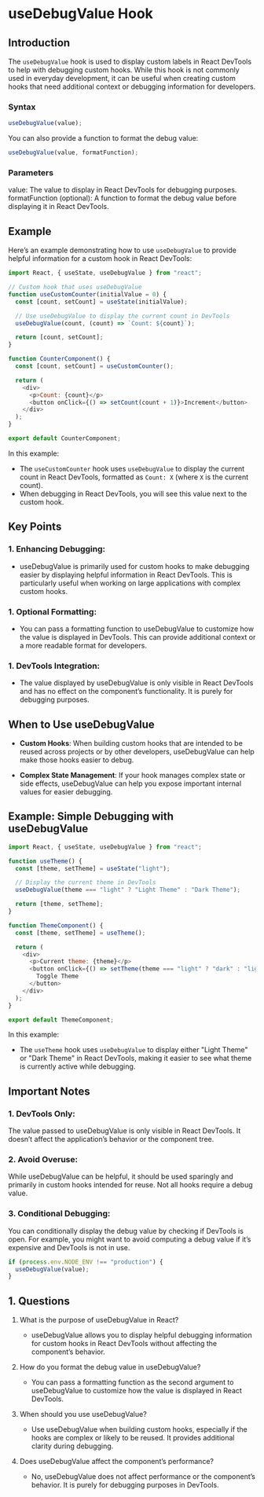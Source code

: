 # useDebugValue Hook

## Introduction

The `useDebugValue` hook is used to display custom labels in React DevTools to help with debugging custom hooks. While this hook is not commonly used in everyday development, it can be useful when creating custom hooks that need additional context or debugging information for developers.

### Syntax

```javascript
useDebugValue(value);
```

You can also provide a function to format the debug value:

```javascript
useDebugValue(value, formatFunction);
```

### Parameters

value: The value to display in React DevTools for debugging purposes.
formatFunction (optional): A function to format the debug value before displaying it in React DevTools.

## Example

Here’s an example demonstrating how to use `useDebugValue` to provide helpful information for a custom hook in React DevTools:

```javascript
import React, { useState, useDebugValue } from "react";

// Custom hook that uses useDebugValue
function useCustomCounter(initialValue = 0) {
  const [count, setCount] = useState(initialValue);

  // Use useDebugValue to display the current count in DevTools
  useDebugValue(count, (count) => `Count: ${count}`);

  return [count, setCount];
}

function CounterComponent() {
  const [count, setCount] = useCustomCounter();

  return (
    <div>
      <p>Count: {count}</p>
      <button onClick={() => setCount(count + 1)}>Increment</button>
    </div>
  );
}

export default CounterComponent;
```

In this example:

- The `useCustomCounter` hook uses `useDebugValue` to display the current count in React DevTools, formatted as `Count: X` (where `X` is the current count).
- When debugging in React DevTools, you will see this value next to the custom hook.

## Key Points

### 1. Enhancing Debugging:

- useDebugValue is primarily used for custom hooks to make debugging easier by displaying helpful information in React DevTools. This is particularly useful when working on large applications with complex custom hooks.

### 1. Optional Formatting:

- You can pass a formatting function to useDebugValue to customize how the value is displayed in DevTools. This can provide additional context or a more readable format for developers.

### 1. DevTools Integration:

- The value displayed by useDebugValue is only visible in React DevTools and has no effect on the component’s functionality. It is purely for debugging purposes.

## When to Use useDebugValue

- **Custom Hooks**: When building custom hooks that are intended to be reused across projects or by other developers, useDebugValue can help make those hooks easier to debug.

- **Complex State Management**: If your hook manages complex state or side effects, useDebugValue can help you expose important internal values for easier debugging.

## Example: Simple Debugging with useDebugValue

```javascript
import React, { useState, useDebugValue } from "react";

function useTheme() {
  const [theme, setTheme] = useState("light");

  // Display the current theme in DevTools
  useDebugValue(theme === "light" ? "Light Theme" : "Dark Theme");

  return [theme, setTheme];
}

function ThemeComponent() {
  const [theme, setTheme] = useTheme();

  return (
    <div>
      <p>Current theme: {theme}</p>
      <button onClick={() => setTheme(theme === "light" ? "dark" : "light")}>
        Toggle Theme
      </button>
    </div>
  );
}

export default ThemeComponent;
```

In this example:

- The `useTheme` hook uses `useDebugValue` to display either "Light Theme" or "Dark Theme" in React DevTools, making it easier to see what theme is currently active while debugging.

## Important Notes

### 1. DevTools Only:

The value passed to useDebugValue is only visible in React DevTools. It doesn’t affect the application’s behavior or the component tree.

### 2. Avoid Overuse:

While useDebugValue can be helpful, it should be used sparingly and primarily in custom hooks intended for reuse. Not all hooks require a debug value.

### 3. Conditional Debugging:

You can conditionally display the debug value by checking if DevTools is open. For example, you might want to avoid computing a debug value if it’s expensive and DevTools is not in use.

```javascript
if (process.env.NODE_ENV !== "production") {
  useDebugValue(value);
}
```

## 1. Questions

1. What is the purpose of useDebugValue in React?

   - useDebugValue allows you to display helpful debugging information for custom hooks in React DevTools without affecting the component’s behavior.

2. How do you format the debug value in useDebugValue?

   - You can pass a formatting function as the second argument to useDebugValue to customize how the value is displayed in React DevTools.

3. When should you use useDebugValue?

   - Use useDebugValue when building custom hooks, especially if the hooks are complex or likely to be reused. It provides additional clarity during debugging.

4. Does useDebugValue affect the component’s performance?

   - No, useDebugValue does not affect performance or the component’s behavior. It is purely for debugging purposes in DevTools.
